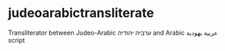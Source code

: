 # judeoarabictransliterate
Transliterator between Judeo-Arabic ערביה יהודיה and Arabic عربية يهودية script
